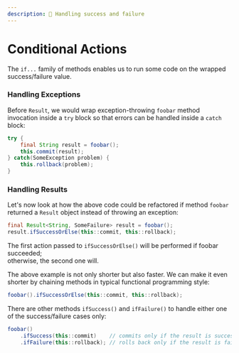 ```yaml
---
description: 🔀 Handling success and failure
---
```


# Conditional Actions

The `if...` family of methods enables us to run some code on the wrapped success/failure value.

### Handling Exceptions

Before `Result`, we would wrap exception-throwing `foobar` method invocation inside a `try` block so that errors can be handled inside a `catch` block:

```java
try {
    final String result = foobar();
    this.commit(result);
} catch(SomeException problem) {
    this.rollback(problem);
}
```

### Handling Results

Let's now look at how the above code could be refactored if method `foobar` returned a `Result` object instead of throwing an exception:

```java
final Result<String, SomeFailure> result = foobar();
result.ifSuccessOrElse(this::commit, this::rollback);
```

The first action passed to `ifSuccessOrElse()` will be performed if foobar succeeded;\
otherwise, the second one will.

The above example is not only shorter but also faster. We can make it even shorter by chaining methods in typical functional programming style:

```java
foobar().ifSuccessOrElse(this::commit, this::rollback);
```

There are other methods `ifSuccess()` and `ifFailure()` to handle either one of the success/failure cases only:

```java
foobar()
    .ifSuccess(this::commit)    // commits only if the result is success
    .ifFailure(this::rollback); // rolls back only if the result is failure
```

###  <a href="unwrapping-values" id="unwrapping-values"></a>
